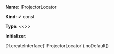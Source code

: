 **Name:** IProjectorLocator

**Kind:** ✔ const

**Type:** <<>>

**Initializer:**

DI.createInterface<IProjectorLocator>('IProjectorLocator').noDefault()

